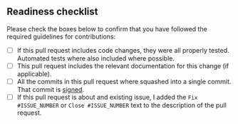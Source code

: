 <!-- markdownlint-disable-next-line MD041 -->
## Readiness checklist
<!-- prettier-ignore-end -->

Please check the boxes below to confirm that you have followed the
required guidelines for contributions:

- [ ] If this pull request includes code changes, they were all properly tested. Automated tests where also included where possible.
- [ ] This pull request includes the relevant documentation for this change (if applicable).
- [ ] All the commits in this pull request where squashed into a single commit. That commit is [signed](https://docs.github.com/en/authentication/managing-commit-signature-verification).
- [ ] If this pull request is about and existing issue, I added the `Fix #ISSUE_NUMBER` or `Close #ISSUE_NUMBER` text to the description of the pull request.
